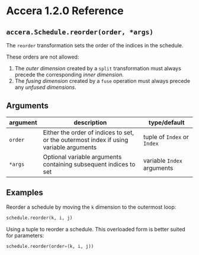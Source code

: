 [//]: # (Project: Accera)
[//]: # (Version: 1.2.0)

# Accera 1.2.0 Reference

## `accera.Schedule.reorder(order, *args)`
The `reorder` transformation sets the order of the indices in the schedule.

These orders are not allowed:
1. The *outer dimension* created by a `split` transformation must always precede the corresponding *inner dimension*.
2. The *fusing dimension* created by a `fuse` operation must always precede any *unfused dimensions*.

## Arguments
argument | description | type/default
--- | --- | ---
`order` | Either the order of indices to set, or the outermost index if using variable arguments | tuple of `Index` or `Index`
`*args` | Optional variable arguments containing subsequent indices to set | variable `Index` arguments

## Examples

Reorder a schedule by moving the `k` dimension to the outermost loop:

```python
schedule.reorder(k, i, j)
```

Using a tuple to reorder a schedule. This overloaded form is better suited for parameters:

```python
schedule.reorder(order=(k, i, j))
```


<div style="page-break-after: always;"></div>
